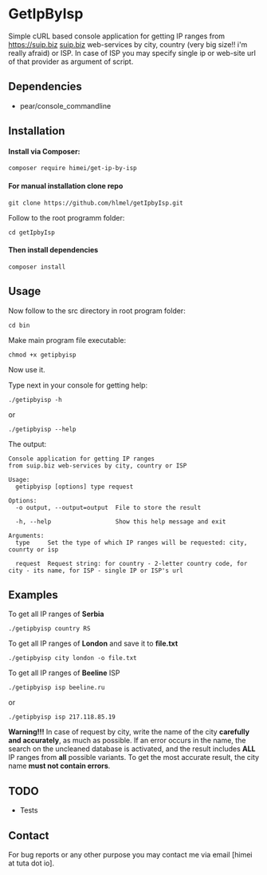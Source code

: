 # GetIpByIsp

Simple cURL based console application for getting IP ranges from https://suip.biz [suip.biz](https://suip.biz) web-services by city, country (very big size!! i'm really afraid) or ISP. In case of ISP you may specify single ip or web-site url of that provider as argument of script. 

## Dependencies

* pear/console_commandline

## Installation

#### Install via Composer:

```shell
composer require himei/get-ip-by-isp
```

#### For manual installation clone repo

```shell
git clone https://github.com/hlmel/getIpbyIsp.git
```

Follow to the root programm folder:

```shell
cd getIpbyIsp
```

#### Then install dependencies

```shell
composer install
```

## Usage

Now follow to the src directory in root program folder:

```shell
cd bin
```

Make main program file executable:

```shell
chmod +x getipbyisp
```

Now use it.

Type next in your console for getting help:

```shell
./getipbyisp -h
```

or

```shell
./getipbyisp --help
```

The output:

```shell
Console application for getting IP ranges 
from suip.biz web-services by city, country or ISP

Usage:
  getipbyisp [options] type request

Options:
  -o output, --output=output  File to store the result
                              
  -h, --help                  Show this help message and exit

Arguments:
  type     Set the type of which IP ranges will be requested: city, counrty or isp
           
  request  Request string: for country - 2-letter country code, for city - its name, for ISP - single IP or ISP's url
```

## Examples

To get all IP ranges of **Serbia**

```shell
./getipbyisp country RS
```

To get all IP ranges of **London** and save it to **file.txt**

```shell
./getipbyisp city london -o file.txt
```

To get all IP ranges of **Beeline** ISP

```shell
./getipbyisp isp beeline.ru
```

or

```shell
./getipbyisp isp 217.118.85.19
```

**Warning!!!** In case of request by city, write the name of the city **carefully and accurately**, as much as possible. If an error occurs in the name, the search on the uncleaned database is activated, and the result includes **ALL** IP ranges from **all** possible variants. To get the most accurate result, the city name **must not contain errors**.

## TODO

* Tests

## Contact

For bug reports or any other purpose you may contact me via email [himei at tuta dot io].

